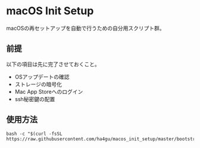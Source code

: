 # macOS Init Setup

macOSの再セットアップを自動で行うための自分用スクリプト群。

## 前提

以下の項目は先に完了させておくこと。

- OSアップデートの確認
- ストレージの暗号化
- Mac App Storeへのログイン
- ssh秘密鍵の配置

## 使用方法

```shell
bash -c "$(curl -fsSL https://raw.githubusercontent.com/ha4gu/macos_init_setup/master/bootstrap.sh)"
```

